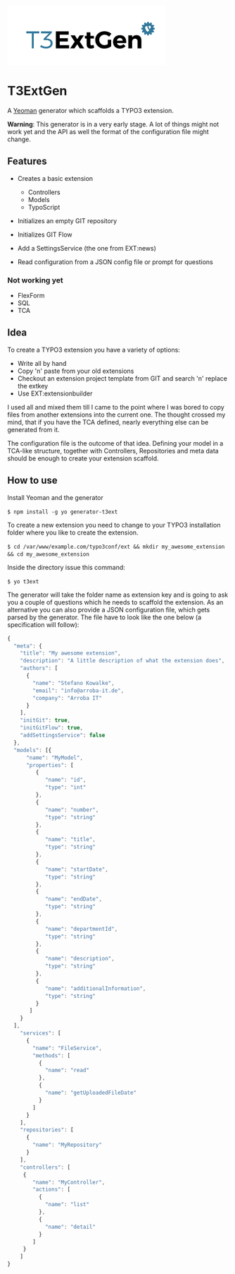 ![Image of Yaktocat](t3extgen.png)

# T3ExtGen
A [Yeoman](http://yeoman.io/) generator which scaffolds a TYPO3 extension.

**Warning**: This generator is in a very early stage. A lot of things might not work yet and the API as well the format of the configuration file might change. 

## Features

* Creates a basic extension
    * Controllers
    * Models
    * TypoScript

* Initializes an empty GIT repository
* Initializes GIT Flow
* Add a SettingsService (the one from EXT:news)
* Read configuration from a JSON config file or prompt for questions

### Not working yet
* FlexForm
* SQL
* TCA

## Idea

To create a TYPO3 extension you have a variety of options:  

* Write all by hand 
* Copy 'n' paste from your old extensions
* Checkout an extension project template from GIT and search 'n' replace the extkey
* Use EXT:extensionbuilder

I used all and mixed them till I came to the point where I was bored to copy files from another extensions into the current one.
The thought crossed my mind, that if you have the TCA defined, nearly everything else can be generated from it. 

The configuration file is the outcome of that idea. Defining your model in a TCA-like structure, together with Controllers, Repositories and meta data should be enough to create your extension scaffold.  

## How to use

Install Yeoman and the generator

`$ npm install -g yo generator-t3ext`

To create a new extension you need to change to your TYPO3 installation folder where you like to create the extension.

`$ cd /var/www/example.com/typo3conf/ext && mkdir my_awesome_extension && cd my_awesome_extension`

Inside the directory issue this command:

`$ yo t3ext`

The generator will take the folder name as extension key and is going to ask you a couple of questions which he needs to scaffold the extension. As an alternative you can also provide a JSON configuration file, which gets parsed by the generator. The file have to look like the one below (a specification will follow): 

```javascript
{
  "meta": {
    "title": "My awesome extension",
    "description": "A little description of what the extension does",
    "authors": [
      {
        "name": "Stefano Kowalke",
        "email": "info@arroba-it.de",
        "company": "Arroba IT"
      }
    ],
    "initGit": true,
    "initGitFlow": true,
    "addSettingsService": false
  },
  "models": [{
      "name": "MyModel",
      "properties": [
         {
            "name": "id",
            "type": "int"
         },
         {
            "name": "number",
            "type": "string"
         },
         {
            "name": "title",
            "type": "string"
         },
         {
            "name": "startDate",
            "type": "string"
         },
         {
            "name": "endDate",
            "type": "string"
         },
         {
            "name": "departmentId",
            "type": "string"
         },
         {
            "name": "description",
            "type": "string"
         },
         {
            "name": "additionalInformation",
            "type": "string"
         }
       ]
    }
  ],
    "services": [
      {
        "name": "FileService",
        "methods": [
          {
            "name": "read"
          },
          {
            "name": "getUploadedFileDate"
          }
        ]
      }
    ],
    "repositories": [
      {
        "name": "MyRepository"
      }
    ],
    "controllers": [
     {
        "name": "MyController",
        "actions": [
          {
            "name": "list"
          },
          {
            "name": "detail"
          }
        ]
     }
    ]
}

```